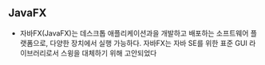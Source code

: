 ## JavaFX

- 자바FX(JavaFX)는 데스크톱 애플리케이션과을 개발하고 배포하는 소프트웨어 플랫폼으로, 다양한 장치에서 실행 가능하다. 자바FX는 자바 SE를 위한 표준 GUI 라이브러리로서 스윙을 대체하기 위해 고안되었다